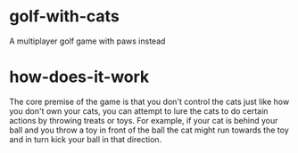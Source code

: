 # golf-with-cats
A multiplayer golf game with paws instead

# how-does-it-work
The core premise of the game is that you don't control the cats just like how you don't own your cats, you can attempt to lure the cats to do certain actions by throwing treats or toys. For example, if your cat is behind your ball and you throw a toy in front of the ball the cat might run towards the toy and in turn kick your ball in that direction.
